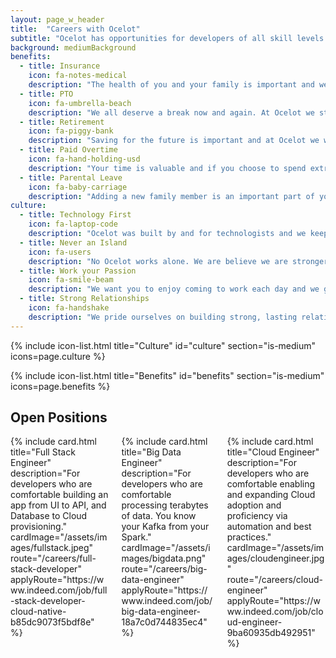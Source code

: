 ```yaml
---
layout: page_w_header
title:  "Careers with Ocelot"
subtitle: "Ocelot has opportunities for developers of all skill levels utilizing many different skills and technologies"
background: mediumBackground
benefits:
  - title: Insurance
    icon: fa-notes-medical
    description: "The health of you and your family is important and we want to help you assure that. We offer a number of plans with health, dental, optical, and life insurance for you and your family."
  - title: PTO
    icon: fa-umbrella-beach
    description: "We all deserve a break now and again. At Ocelot we strive for a healthy work life balance and believe that offering paid vacation time is an important piece of that."
  - title: Retirement
    icon: fa-piggy-bank
    description: "Saving for the future is important and at Ocelot we want to help you secure it by offering retirement accounts and company matching."
  - title: Paid Overtime
    icon: fa-hand-holding-usd
    description: "Your time is valuable and if you choose to spend extra with us we want to show our appreciation for that."
  - title: Parental Leave
    icon: fa-baby-carriage
    description: "Adding a new family member is an important part of your life and we want you to enjoy that. All Ocelots are given parental leave for both birth and adoption."
culture:
  - title: Technology First
    icon: fa-laptop-code
    description: "Ocelot was built by and for technologists and we keep that in mind with everything we do."
  - title: Never an Island
    icon: fa-users
    description: "No Ocelot works alone. We are believe we are stronger together so you will always work with a team of Ocelots as well as client teams."
  - title: Work your Passion
    icon: fa-smile-beam
    description: "We want you to enjoy coming to work each day and we give you the opportunity to find what you really want to work on and pursue it."
  - title: Strong Relationships
    icon: fa-handshake
    description: "We pride ourselves on building strong, lasting relationships with our clients as we provide them the highest quality software possible"
---
```


{% include icon-list.html title="Culture" id="culture" section="is-medium" icons=page.culture %}

{% include icon-list.html title="Benefits" id="benefits" section="is-medium" icons=page.benefits %}

<section class="hero is-medium">
  <div class="hero-body">
    <div class="container has-text-centered">
      <h1 class="title">Open Positions</h1>
      <div class="columns">
        <div class="column is-one-third">
          {% include card.html title="Full Stack Engineer" description="For developers who are comfortable building an app from UI to API, and Database to Cloud provisioning." cardImage="/assets/images/fullstack.jpeg" route="/careers/full-stack-developer" applyRoute="https://www.indeed.com/job/full-stack-developer-cloud-native-b85dc9073f5bdf8e" %}
        </div>
        <div class="column is-one-third">
          {% include card.html title="Big Data Engineer" description="For developers who are comfortable processing terabytes of data. You know your Kafka from your Spark." cardImage="/assets/images/bigdata.png" route="/careers/big-data-engineer" applyRoute="https://www.indeed.com/job/big-data-engineer-18a7c0d744835ec4" %}
        </div>
        <div class="column is-one-third">
          {% include card.html title="Cloud Engineer" description="For developers who are comfortable enabling and expanding Cloud adoption and proficiency via automation and best practices." cardImage="/assets/images/cloudengineer.jpg" route="/careers/cloud-engineer" applyRoute="https://www.indeed.com/job/cloud-engineer-9ba60935db492951" %}
        </div>
      </div>
    </div>
  </div>
</section>
